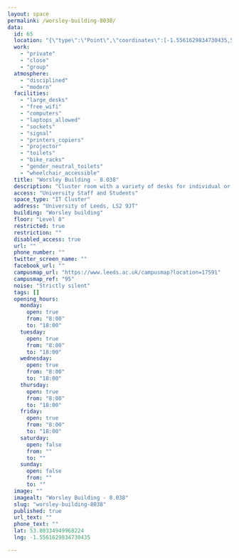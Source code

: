 ```yaml
---
layout: space
permalink: /worsley-building-8038/
data:
  id: 65
  location: "{\"type\":\"Point\",\"coordinates\":[-1.5561629834730435,53.80334949968224]}"
  work:
    - "private"
    - "close"
    - "group"
  atmosphere:
    - "disciplined"
    - "modern"
  facilities:
    - "large_desks"
    - "free_wifi"
    - "computers"
    - "laptops_allowed"
    - "sockets"
    - "signal"
    - "printers_copiers"
    - "projector"
    - "toilets"
    - "bike_racks"
    - "gender_neutral_toilets"
    - "wheelchair_accessible"
  title: "Worsley Building - 8.038"
  description: "Cluster room with a variety of desks for individual or group study. 52 seat capacity."
  access: "University Staff and Students"
  space_type: "IT Cluster"
  address: "University of Leeds, LS2 9JT"
  building: "Worsley building"
  floor: "Level 8"
  restricted: true
  restriction: ""
  disabled_access: true
  url: ""
  phone_number: ""
  twitter_screen_name: ""
  facebook_url: ""
  campusmap_url: "https://www.leeds.ac.uk/campusmap?location=17591"
  campusmap_ref: "95"
  noise: "Strictly silent"
  tags: []
  opening_hours:
    monday:
      open: true
      from: "8:00"
      to: "18:00"
    tuesday:
      open: true
      from: "8:00"
      to: "18:00"
    wednesday:
      open: true
      from: "8:00"
      to: "18:00"
    thursday:
      open: true
      from: "8:00"
      to: "18:00"
    friday:
      open: true
      from: "8:00"
      to: "18:00"
    saturday:
      open: false
      from: ""
      to: ""
    sunday:
      open: false
      from: ""
      to: ""
  image: ""
  imagealt: "Worsley Building - 8.038"
  slug: "worsley-building-8038"
  published: true
  url_text: ""
  phone_text: ""
  lat: 53.80334949968224
  lng: -1.5561629834730435

---
```

